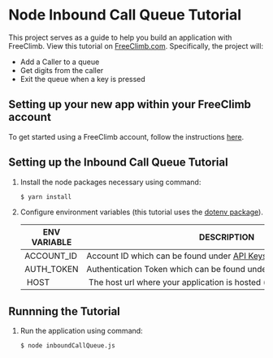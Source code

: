 # Node Inbound Call Queue Tutorial

This project serves as a guide to help you build an application with FreeClimb. View this tutorial on [FreeClimb.com](https://docs.freeclimb.com/docs/inbound-call-queue#section-javascript). Specifically, the project will:

- Add a Caller to a queue
- Get digits from the caller
- Exit the queue when a key is pressed

## Setting up your new app within your FreeClimb account

To get started using a FreeClimb account, follow the instructions [here](https://docs.freeclimb.com/docs/getting-started-with-freeclimb).

## Setting up the Inbound Call Queue Tutorial

1. Install the node packages necessary using command:

   ```bash
   $ yarn install
   ```

2. Configure environment variables (this tutorial uses the [dotenv package](https://www.npmjs.com/package/dotenv)).

   | ENV VARIABLE            | DESCRIPTION                                                                                                                                                                             |
   | ----------------------- | --------------------------------------------------------------------------------------------------------------------------------------------------------------------------------------- |
   | ACCOUNT_ID              | Account ID which can be found under [API Keys](https://www.freeclimb.com/dashboard/portal/account/authentication) in Dashboard                                                         |
   | AUTH_TOKEN              | Authentication Token which can be found under [API Keys](https://www.freeclimb.com/dashboard/portal/account/authentication) in Dashboard                                               |
   | HOST | The host url where your application is hosted (e.g. yourHostedApp.com) |


## Runnning the Tutorial

1. Run the application using command:

   ```bash
   $ node inboundCallQueue.js
   ```

